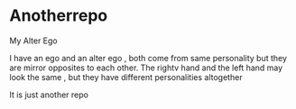 # Anotherrepo
My Alter Ego

I have an ego and an alter ego , both come from same personality but they are mirror opposites to each other.
The rightv hand and the left hand may look the same , but they have different personalities altogether

It is just another repo
